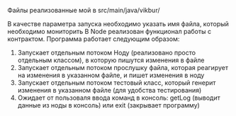 Файлы реализованные мой в src/main/java/vikbur/

В качестве параметра запуска необходимо указать имя файла, который необходимо мониторить 
В Node реализован функционал работы с контрактом.
Программа работает следующим образом:
  1. Запускает отдельным потоком Ноду (реализовано просто отдельным классом), в которую пишутся изменения в файле
  2. Запускает отдельным потоком прослушку файла, которая реагирует на изменения в указанном файле, и пишет изменения в ноду
  3. Запускает отдельным потоком тестовый класс, который генерит изменения в указанном файле (для удобства тестирования)
  4. Ожидает от пользоваля ввода команд в консоль: getLog (выводит данные из ноды в консоль) или exit (закрывает программу)
